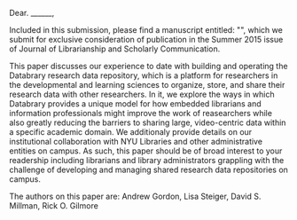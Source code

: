 <!-- Address? -->

Dear. ______,

Included in this submission, please find a manuscript entitled: "", which we submit for exclusive consideration of publication in the Summer 2015 issue of Journal of Librarianship and Scholarly Communication.

This paper discusses our experience to date with building and operating the Databrary research data repository, which is a platform for researchers in the developmental and learning sciences to organize, store, and share their research data with other researchers. In it, we explore the ways in which Databrary provides a unique model for how embedded librarians and information professionals might improve the work of reasearchers while also greatly reducing the barriers to sharing large, video-centric data within a specific academic domain. We additionaly provide details on our institutional collaboration with NYU Libraries and other administrative entities on campus. As such, this paper should be of broad interest to your readership including librarians and library administrators grappling with the challenge of developing and managing shared research data repositories on campus. 

The authors on this paper are: Andrew Gordon, Lisa Steiger, David S. Millman, Rick O. Gilmore <!-- need to know what the offical format for this part needs to be - just says "list all co-authors (if applicable)"-->
